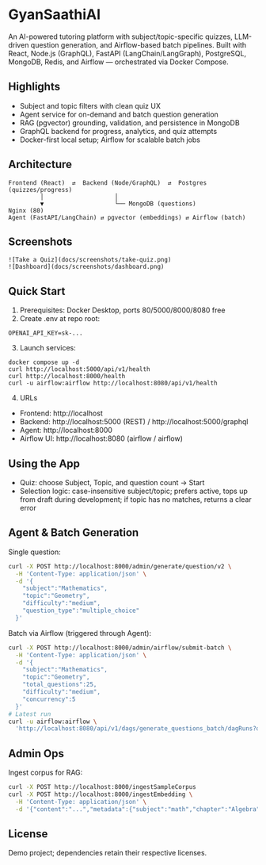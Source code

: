 # GyanSaathiAI

An AI-powered tutoring platform with subject/topic-specific quizzes, LLM-driven question generation, and Airflow-based batch pipelines. Built with React, Node.js (GraphQL), FastAPI (LangChain/LangGraph), PostgreSQL, MongoDB, Redis, and Airflow — orchestrated via Docker Compose.

## Highlights
- Subject and topic filters with clean quiz UX
- Agent service for on-demand and batch question generation
- RAG (pgvector) grounding, validation, and persistence in MongoDB
- GraphQL backend for progress, analytics, and quiz attempts
- Docker-first local setup; Airflow for scalable batch jobs

## Architecture
```
Frontend (React)  ⇄  Backend (Node/GraphQL)  ⇄  Postgres (quizzes/progress)
         │                    │
         ▼                    └── MongoDB (questions)
Nginx (80)
Agent (FastAPI/LangChain) ⇄ pgvector (embeddings) ⇄ Airflow (batch)
```

## Screenshots

```
![Take a Quiz](docs/screenshots/take-quiz.png)
![Dashboard](docs/screenshots/dashboard.png)
```

## Quick Start
1) Prerequisites: Docker Desktop, ports 80/5000/8000/8080 free
2) Create .env at repo root:
```
OPENAI_API_KEY=sk-...
```
3) Launch services:
```
docker compose up -d
curl http://localhost:5000/api/v1/health
curl http://localhost:8000/health
curl -u airflow:airflow http://localhost:8080/api/v1/health
```
4) URLs
- Frontend: http://localhost
- Backend: http://localhost:5000 (REST) / http://localhost:5000/graphql
- Agent: http://localhost:8000
- Airflow UI: http://localhost:8080 (airflow / airflow)

## Using the App
- Quiz: choose Subject, Topic, and question count → Start
- Selection logic: case-insensitive subject/topic; prefers active, tops up from draft during development; if topic has no matches, returns a clear error

## Agent & Batch Generation
Single question:
```bash
curl -X POST http://localhost:8000/admin/generate/question/v2 \
  -H 'Content-Type: application/json' \
  -d '{
    "subject":"Mathematics",
    "topic":"Geometry",
    "difficulty":"medium",
    "question_type":"multiple_choice"
  }'
```
Batch via Airflow (triggered through Agent):
```bash
curl -X POST http://localhost:8000/admin/airflow/submit-batch \
  -H 'Content-Type: application/json' \
  -d '{
    "subject":"Mathematics",
    "topic":"Geometry",
    "total_questions":25,
    "difficulty":"medium",
    "concurrency":5
  }'
# Latest run
curl -u airflow:airflow \
  'http://localhost:8080/api/v1/dags/generate_questions_batch/dagRuns?order_by=-start_date&limit=1'
```

## Admin Ops

Ingest corpus for RAG:
```bash
curl -X POST http://localhost:8000/ingestSampleCorpus
curl -X POST http://localhost:8000/ingestEmbedding \
  -H 'Content-Type: application/json' \
  -d '{"content":"...","metadata":{"subject":"math","chapter":"Algebra"}}'
```


## License
Demo project; dependencies retain their respective licenses.
